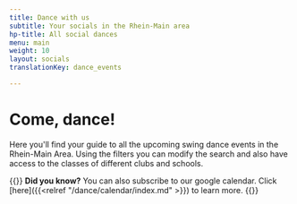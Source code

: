 ```yaml
---
title: Dance with us
subtitle: Your socials in the Rhein-Main area
hp-title: All social dances
menu: main
weight: 10
layout: socials
translationKey: dance_events

---
```

# Come, dance!

Here you'll find your guide to all the upcoming swing dance events in the Rhein-Main Area. Using the filters you can modify the search and also have access to the classes of different clubs and schools.


{{<info>}}
**Did you know?** You can also subscribe to our google calendar. Click [here]({{<relref "/dance/calendar/index.md" >}}) to learn more.
{{</info>}}